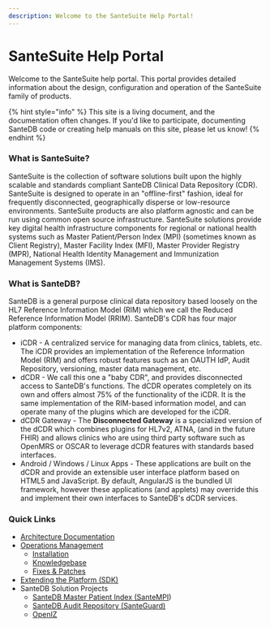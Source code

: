 ```yaml
---
description: Welcome to the SanteSuite Help Portal!
---
```


# SanteSuite Help Portal

Welcome to the SanteSuite help portal. This portal provides detailed information about the design, configuration and operation of the SanteSuite family of products.&#x20;

{% hint style="info" %}
This site is a living document, and the documentation often changes. If you'd like to participate, documenting SanteDB code or creating help manuals on this site, please let us know!
{% endhint %}

### What is SanteSuite?

SanteSuite is the collection of software solutions built upon the highly scalable and standards compliant SanteDB Clinical Data Repository (CDR). SanteSuite is designed to operate in an "offline-first" fashion, ideal for frequently disconnected, geographically disperse or low-resource environments. SanteSuite products are also platform agnostic and can be run using common open source infrastructure. SanteSuite solutions provide key digital health infrastructure components for regional or national health systems such as Master Patient/Person Index (MPI) (sometimes known as Client Registry), Master Facility Index (MFI), Master Provider Registry (MPR), National Health Identity Management and Immunization Management Systems (IMS).&#x20;

### What is SanteDB?

SanteDB is a general purpose clinical data repository based loosely on the HL7 Reference Information Model (RIM) which we call the Reduced Reference Information Model (RRIM). SanteDB's CDR has four major platform components:

* iCDR - A centralized service for managing data from clinics, tablets, etc. The iCDR provides an implementation of the Reference Information Model (RIM) and offers robust features such as an OAUTH IdP, Audit Repository, versioning, master data management, etc.
* dCDR - We call this one a "baby CDR", and provides disconnected access to SanteDB's functions. The dCDR operates completely on its own and offers almost 75% of the functionality of the iCDR. It is the same implementation of the RIM-based information model, and can operate many of the plugins which are developed for the iCDR.&#x20;
* dCDR Gateway - The **Disconnected Gateway** is a specialized version of the dCDR which combines plugins for HL7v2, ATNA, (and in the future FHIR) and allows clinics who are using third party software such as OpenMRS or OSCAR to leverage dCDR features with standards based interfaces.&#x20;
* Android / Windows / Linux Apps - These applications are built on the dCDR and provide an extensible user interface platform based on HTML5 and JavaScript. By default, AngularJS is the bundled UI framework, however these applications (and applets) may override this and implement their own interfaces to SanteDB's dCDR services.

### Quick Links

* [Architecture Documentation](santedb/architecture/)
* [Operations Management](operations/operations/)
  * [Installation](installation/installation/)
  * [Knowledgebase](knowledgebase/sdb-kb/)
  * [Fixes & Patches](knowledgebase/fixpatch/)
* [Extending the Platform (SDK)](developers/extending-santesuite/extending-santedb/)
* SanteDB Solution Projects
  * [SanteDB Master Patient Index (SanteMPI](santempi/about-santempi.md))
  * [SanteDB Audit Repository (SanteGuard)](santeguard/introduction.md)
  * [OpenIZ](openiz/about-openiz/)

